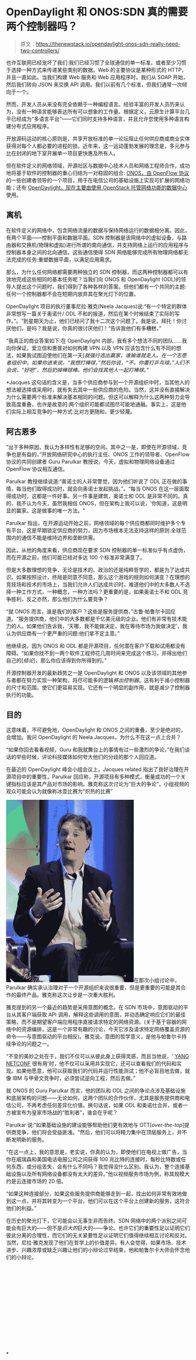 # OpenDaylight 和 ONOS:SDN 真的需要两个控制器吗？

> 原文：<https://thenewstack.io/opendaylight-onos-sdn-really-need-two-controllers/>

也许互联网已经宠坏了我们:我们已经习惯了全球通信的单一标准，或者至少习惯于选择一种方式来传递某些类别的数据。Web 的主要协议是某种形式的 HTTP，并且一直如此。当我们构建 Web 服务和 Web 应用程序时，我们从 SOAP 开始，然后我们转向 JSON 来交换 API 调用。我们以前有几个标准，但我们通常一次倾向于一个。

然而，开发人员从来没有完全依赖于一种编程语言。经验丰富的开发人员历来认为，没有一种语言能够表达所有可以想象的工作量。根据定义，云原生计算平台几乎已经成为“多语言平台”——它们同时支持多种语言，并且允许您使用多种语言构建分布式应用程序。

开放源码运动的核心原则是，共享开放标准的单一论坛阻止任何供应商或商业实体获得对每个人都必要的进程的锁。近年来，这一运动蓬勃发展的理念是，多元参与比在封闭的地下室开展单一项目更快惠及所有人。

但在软件定义的网络领域，开源社区与数据中心技术人员和网络工程师合作，成功地将基于软件的控制器的重心归结为一对稳固的组合: [ONOS，由 OpenFlow 协议](https://thenewstack.io/open-source-sdn-controllers-part-vii-onos/)的一些创建者领导的一个项目，用于在电信公司的基础设施上实现可扩展的网络功能；还有 [OpenDaylight，现在主要由使用 OpenStack 托管网络功能的数据中心](https://thenewstack.io/sdn-series-part-vi-opendaylight/)使用。

## 离机

在软件定义的网络中，包含网络流量的数据与保持网络运行的数据相分离。因此，有两个平面——控制平面和数据平面。SDN 控制器是该网络中的虚拟设备，与路由器和交换机(物理和虚拟)进行所谓的南向通信，并支持网络上运行的应用程序与控制器本身之间的北向通信。这些通信使得 SDN 网络能够完成所有物理网络都无法完成的任务:重塑数据平面，以满足应用需求。

那么，为什么任何网络都需要两种独立的 SDN 控制器，而这两种控制器都可以有效地完成这些相同的基本任务呢？当我们向 ONOS 和 OpenDaylight (ODL)的领导人提出这个问题时，我们得到了各种各样的答案。但他们都有一个共同的主题:任何一个控制器都不会在短期内放弃其在聚光灯下的位置。

OpenDaylight 项目的执行董事尼拉·雅克(Neela Jacques)说:“有一个特定的群体非常想写一篇关于奥诺什/ ODL 不和的报道，然后在某个时候结束了实际的写作。”。“到星期天为止，他们已经问了我十二次这个问题了。我是说，拜托！你讨厌他们，是吗？我是说，你真的很讨厌他们！“告诉我他们有多糟糕，”

“我真正的商业答案如下:在 OpenDaylight 内部，我有多个想法不同的团队……我向你保证，爱立信和惠普对如何构建 VPN 以及 VPN 应该包含什么有不同的想法，如果我试图迫使他们在第一天[*就强行选出赢家，谁输谁就走人。在一个志愿者组织中，如果你进来说，“我想打棒球，”然后你说，“不，你要打乒乓球，”人们不会说，“好吧”，然后扔掉棒球棒。他们会找其他人一起打棒球。”*

 *Jacques 这句话的含义是，当多个供应商参与到一个开源组织中时，当其他人的想法被选择或采用时，就有失去其中一些供应商的危险。当然，这并没有直接解决为什么需要两个标准来解决基本相同的问题。但这可以解释为什么这两种努力会导致高度重叠，也许是故意的:两个组织可能都试图尽可能地通融。事实上，这是他们实际上相互竞争的一种方式:比对方更随和，更少轻蔑。

## 阿古恩多

“出于多种原因，我认为多样性有足够的空间。其中之一是，即使在开源领域，竞争也是有益的，”开放网络研究中心的执行主任、ONOS 工作的领导者、OpenFlow 协议的共同创建者 Guru Parulkar 教授说，今天，虚拟和物理网络设备通过 OpenFlow 协议相互通信。

Parulkar 教授继续说道:“奥诺士的人非常警觉，因为他们听说了 ODL 正在做的事情，每当他们取得成功时，就会向奥诺士发起挑战。”。“每当 ONOS 在这一层面取得成功时，这都是一件好事。另一件事是建筑，奥诺士和 ODL 是非常不同的。真的，我不认为今天，虽然我相信 ONOS，但在架构上我可以说，'你知道，这是明显的赢家。这是做事的唯一方法。"

Parulkar 指出，在开源运动开始之前，网络领域的每个供应商都同时维护多个专有平台。这是早期锁定供应商的努力，因为市场根本无法支持这样的原则:全球范围内的通信不能是维持边界和垄断供需。

因此，从他的角度来看，供应商现在要求 SDN 控制器的单一标准似乎有点虚伪，而在开源之前，他们可能已经对多达 100 个标准非常满意了。

但是大多数理想的竞争，无论是技术的、政治的还是纯粹哲学的，都是为了达成共识。如果按照设计，终局是同意不同意，那么这个游戏的规则如何演变？在理想的竞技场和技术的市场上，当我们允许人们达成共识时，难道他们中的大多数人不选择一种工作方式，一种概念，一种方法吗？更重要的是，如果奥诺士不和 ODL 竞争胜利，反之亦然，那么他们为什么要竞争？

“就 ONOS 而言，谁是我们的客户？这些是服务提供商，”古鲁·帕鲁尔卡回应道。“服务提供商，他们中的大多数都是千亿美元级的企业。他们有非常有技术能力的人。如果他们告诉我，‘天哪，我不能做决定，我在等待市场为我做决定’，我认为供应商有一个更严重的问题:他们拿不定主意。”

他继续说，因为 ONOS 和 ODL 都是开源项目，任何潜在客户下载和试用都没有障碍。“如果你找不到一两个软件工程师花几周时间来完成这个练习，并得出他们自己的[*结论*]，那么你应该得到你所得到的。”

开源控制器开发的最新趋势之一是 OpenDaylight 和 ONOS 以及该领域的其他参与者都在努力实现一种架构，将尽可能多的逻辑*移出控制器*。这有利于减小控制器的尺寸和范围，使它们更容易实现。它还有一个明显的副作用，就是减少了控制器执行的功能。

## 目的

这意味着，不可避免地，OpenDaylight 和 ONOS 之间的重叠，至少是绝对的，会增加。我问 OpenDaylight 的 Neela Jacques，为什么不在这一点上合并？

“如果你回去看看视频，Guru 和我就舞台上的事情有过一些激烈的争论，”在我们谈话的早些时候，评论科技媒体如何夸大他们的分歧的那个人回应道。

在最近的 OpenDaylight 峰会小组会议上，Jacques related 指出了良好治理在开源项目中的重要性，Parulkar 回应称，开源项目有多种模式，衡量成功的一个关键指标应该是其产品对市场的影响。雅克称这次讨论为“巨大的争论”，小组视频的观众可能会认为就像称冰壶比赛为“炽热的比赛”

![160315 Neela Jacques](img/20100c2f781f5f7022bb5a38a6fc5a2a.png)在那次小组讨论中，Parulkar 确实承认治理对于一个开源组织来说很重要，但是更重要的可能是其合作的最终产品。雅克称这次让步是一次重大胜利。

雅克提到的另一个最近的趋势是采用意图的概念。在 SDN 市场中，意图驱动的平台从其客户端获取 API 调用，解释这些调用的意图，并动态确定响应它们的最佳策略，而不是期望客户端应用程序直接请求特定的网络资源。(关于基于容器的网络中的资源编排，这是一个非常有趣的讨论，今天它涉及请求特定网络覆盖资源的命令——与意图驱动的平台相反)。雅克说，意图的哲学意义，是他与帕鲁尔卡持续争论的问题之一。

“不变的美妙之处在于，我们不仅可以从彼此身上获得灵感，而且当他说，' [YANG NETCONF](http://www.tail-f.com/education/what-is-yang/) 很有用'时，他不仅可以采用并实现它，还可以查看我们的代码和实现。如果他愿意，他可以获取我们的代码并运行性能测试；他不必盲目地去做，就像 IBM 与甲骨文竞争时，必须尝试逆向工程，然后去做。”

就 ONOS 的 Guru Parulkar 而言，他的团队和 ODL 之间的争论点涉及基础设施和底层架构的问题——无论如何，这两个团队的合作伙伴，尤其是服务提供商和电信公司，不再考虑任何差异化价值。换句话说，如果 ODL 和奥诺仕合并，或者一方被宣布为皇家市场战的“胜利者”，谁会在乎呢？

Parulkar 说:“如果基础设施的建设能够帮助他们更有效地与 OTT[*over-the-top*]提供商竞争，他们将会受益匪浅。“然后，他们可以将精力集中在顶层服务上，并不断发明新的服务。

“在这一点上，我的意思是，老实说，你真的认为，即使他们在电视上做广告，当你在威瑞森和美国电话电报公司之间获得 100 兆比特的连接时，每秒比特数或任何东西，或分组丢失，会有什么不同吗？我觉得没什么区别。我认为，整个连接基础设施以及所有网络设备都没有太大的差异。”他以视频服务市场为例，称其规模大约是云连接市场的 20 倍。

“如果这种连接部分，如果这些服务提供商能够走到一起，找出如何非常有效地做到这一点，并将其转变为一个平台，他们可以在这个平台上创建新的服务，这符合他们的利益。”

在历史的聚光灯下，它可能会以无事生非而告终。SDN 网络中的两个派别之间可能会有巨大的——但不是*巨大的*巨大的——争论。也许它们的重要性足以证明它们彼此分离的合理性，而它们的无关紧要性足以证明它们值得继续相互讨论和反对。当然，尼拉·雅克发现了他们在哲学上的价值差异。有人会觉得，如果市场、技术进步、兴趣浓厚或缺乏兴趣让他们的小辩论过早结束，他和帕鲁尔卡大师会怀念他们的小辩论。

<svg xmlns:xlink="http://www.w3.org/1999/xlink" viewBox="0 0 68 31" version="1.1"><title>Group</title> <desc>Created with Sketch.</desc></svg>*
